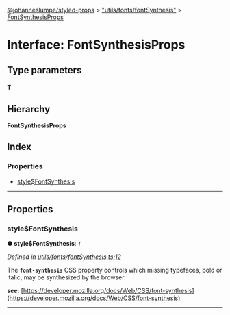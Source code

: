 [@johanneslumpe/styled-props](../README.md) > ["utils/fonts/fontSynthesis"](../modules/_utils_fonts_fontsynthesis_.md) > [FontSynthesisProps](../interfaces/_utils_fonts_fontsynthesis_.fontsynthesisprops.md)

# Interface: FontSynthesisProps

## Type parameters
#### T 
## Hierarchy

**FontSynthesisProps**

## Index

### Properties

* [style$FontSynthesis](_utils_fonts_fontsynthesis_.fontsynthesisprops.md#style_fontsynthesis)

---

## Properties

<a id="style_fontsynthesis"></a>

###  style$FontSynthesis

**● style$FontSynthesis**: *`T`*

*Defined in [utils/fonts/fontSynthesis.ts:12](https://github.com/johanneslumpe/styled-props/blob/8e709f1/src/utils/fonts/fontSynthesis.ts#L12)*

The **`font-synthesis`** CSS property controls which missing typefaces, bold or italic, may be synthesized by the browser.

*__see__*: [https://developer.mozilla.org/docs/Web/CSS/font-synthesis](https://developer.mozilla.org/docs/Web/CSS/font-synthesis)

___

